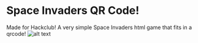 # Space Invaders QR Code!
Made for Hackclub!
A very simple Space Invaders html game that fits in a qrcode!
![alt text]([http://url/to/img.png](https://github.com/devxiexie/SpaceInvadersQRCode/blob/main/QRcode.png))
